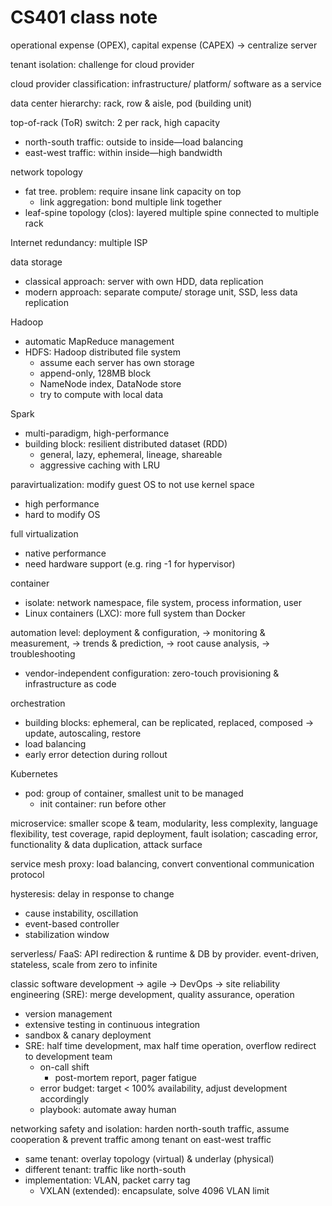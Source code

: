 # CS401 class note

operational expense (OPEX), capital expense (CAPEX) → centralize server

tenant isolation: challenge for cloud provider

cloud provider classification: infrastructure/ platform/ software as a service

data center hierarchy: rack, row & aisle, pod (building unit)

top-of-rack (ToR) switch: 2 per rack, high capacity

- north-south traffic: outside to inside—load balancing
- east-west traffic: within inside—high bandwidth

network topology

- fat tree. problem: require insane link capacity on top
    - link aggregation: bond multiple link together
- leaf-spine topology (clos): layered multiple spine connected to multiple rack

Internet redundancy: multiple ISP

data storage

- classical approach: server with own HDD, data replication
- modern approach: separate compute/ storage unit, SSD, less data replication

Hadoop

- automatic MapReduce management
- HDFS: Hadoop distributed file system
    - assume each server has own storage
    - append-only, 128MB block
    - NameNode index, DataNode store
    - try to compute with local data

Spark

- multi-paradigm, high-performance
- building block: resilient distributed dataset (RDD)
    - general, lazy, ephemeral, lineage, shareable
    - aggressive caching with LRU

paravirtualization: modify guest OS to not use kernel space

- high performance
- hard to modify OS

full virtualization

- native performance
- need hardware support (e.g. ring -1 for hypervisor)

container

- isolate: network namespace, file system, process information, user
- Linux containers (LXC): more full system than Docker

automation level: deployment & configuration, → monitoring & measurement,
→ trends & prediction, → root cause analysis, → troubleshooting

- vendor-independent configuration:
    zero-touch provisioning & infrastructure as code

orchestration

- building blocks: ephemeral, can be replicated, replaced, composed
    → update, autoscaling, restore
- load balancing
- early error detection during rollout

Kubernetes

- pod: group of container, smallest unit to be managed
    - init container: run before other

microservice: smaller scope & team, modularity, less complexity,
    language flexibility, test coverage, rapid deployment, fault isolation;
    cascading error, functionality & data duplication, attack surface

service mesh proxy: load balancing, convert conventional communication protocol

hysteresis: delay in response to change

- cause instability, oscillation
- event-based controller
- stabilization window

serverless/ FaaS: API redirection & runtime & DB by provider.
    event-driven, stateless, scale from zero to infinite

classic software development → agile → DevOps →
    site reliability engineering (SRE):
    merge development, quality assurance, operation

- version management
- extensive testing in continuous integration
- sandbox & canary deployment
- SRE: half time development, max half time operation,
    overflow redirect to development team
    - on-call shift
        - post-mortem report, pager fatigue
    - error budget: target < 100% availability, adjust development accordingly
    - playbook: automate away human

networking safety and isolation: harden north-south traffic,
    assume cooperation & prevent traffic among tenant on east-west traffic

- same tenant: overlay topology (virtual) & underlay (physical)
- different tenant: traffic like north-south
- implementation: VLAN, packet carry tag
    - VXLAN (extended): encapsulate, solve 4096 VLAN limit
